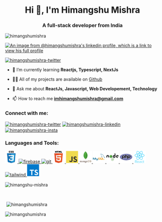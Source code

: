 <h1 align="center">Hi 👋, I'm Himangshu Mishra</h1>
<h3 align="center">A full-stack developer from India</h3>

<p align="left"> <img src="https://komarev.com/ghpvc/?username=himangshumishra&label=Profile%20views&color=0e75b6&style=flat" alt="himangshumishra" /> </p>

[![An image from @himangshumishra's linkedin profile, which is a link to view his full profile](https://media.licdn.com/dms/image/D5616AQGphTiA2Ikeaw/profile-displaybackgroundimage-shrink_350_1400/0/1705329483585?e=1711584000&v=beta&t=ZskBGDlLTn2AWPmlxo1jf6LoBoHp8YUg08rp6O85zHk)](https://www.linkedin.com/in/himangshumishra/)

<p align="left"> <a href="https://twitter.com/himangshuji" target="blank"><img src="https://img.shields.io/twitter/follow/himangshuji?logo=twitter&style=for-the-badge" alt="himangshumishra-twitter" /></a> </p>

- 🌱 I’m currently learning **Reactjs, Typescript, NextJs**

- 👨‍💻 All of my projects are available on [Github](https://github.com/himangshumishra)

- 💬 Ask me about **ReactJs, Javascript, Web Developement, Technology**

- 📫 How to reach me **imhimangshumishra@gmail.com**

<h3 align="left">Connect with me:</h3>
<p align="left">
<a href="https://twitter.com/himangshuji" target="blank"><img align="center" src="https://raw.githubusercontent.com/rahuldkjain/github-profile-readme-generator/master/src/images/icons/Social/twitter.svg" alt="himangshumishra-twitter" height="30" width="40" /></a>
<a href="https://linkedin.com/in/himangshumishra" target="blank"><img align="center" src="https://raw.githubusercontent.com/rahuldkjain/github-profile-readme-generator/master/src/images/icons/Social/linked-in-alt.svg" alt="himangshumishra-linkedin" height="30" width="40" /></a>
<a href="https://instagram.com/mishra.himangshu" target="blank"><img align="center" src="https://raw.githubusercontent.com/rahuldkjain/github-profile-readme-generator/master/src/images/icons/Social/instagram.svg" alt="himangshumishra-insta" height="30" width="40" /></a>
</p>

<h3 align="left">Languages and Tools:</h3>
<p align="left"> <a href="https://www.w3schools.com/css/" target="_blank" rel="noreferrer"> <img src="https://raw.githubusercontent.com/devicons/devicon/master/icons/css3/css3-original-wordmark.svg" alt="css3" width="40" height="40"/> </a> <a href="https://firebase.google.com/" target="_blank" rel="noreferrer"> <img src="https://www.vectorlogo.zone/logos/firebase/firebase-icon.svg" alt="firebase" width="40" height="40"/> </a> <a href="https://git-scm.com/" target="_blank" rel="noreferrer"> <img src="https://www.vectorlogo.zone/logos/git-scm/git-scm-icon.svg" alt="git" width="40" height="40"/> </a> <a href="https://www.w3.org/html/" target="_blank" rel="noreferrer"> <img src="https://raw.githubusercontent.com/devicons/devicon/master/icons/html5/html5-original-wordmark.svg" alt="html5" width="40" height="40"/> </a> <a href="https://developer.mozilla.org/en-US/docs/Web/JavaScript" target="_blank" rel="noreferrer"> <img src="https://raw.githubusercontent.com/devicons/devicon/master/icons/javascript/javascript-original.svg" alt="javascript" width="40" height="40"/> </a> <a href="https://www.mongodb.com/" target="_blank" rel="noreferrer"> <img src="https://raw.githubusercontent.com/devicons/devicon/master/icons/mongodb/mongodb-original-wordmark.svg" alt="mongodb" width="40" height="40"/> </a> <a href="https://www.mysql.com/" target="_blank" rel="noreferrer"> <img src="https://raw.githubusercontent.com/devicons/devicon/master/icons/mysql/mysql-original-wordmark.svg" alt="mysql" width="40" height="40"/> </a> <a href="https://nodejs.org" target="_blank" rel="noreferrer"> <img src="https://raw.githubusercontent.com/devicons/devicon/master/icons/nodejs/nodejs-original-wordmark.svg" alt="nodejs" width="40" height="40"/> </a> <a href="https://www.php.net" target="_blank" rel="noreferrer"> <img src="https://raw.githubusercontent.com/devicons/devicon/master/icons/php/php-original.svg" alt="php" width="40" height="40"/> </a> <a href="https://reactjs.org/" target="_blank" rel="noreferrer"> <img src="https://raw.githubusercontent.com/devicons/devicon/master/icons/react/react-original-wordmark.svg" alt="react" width="40" height="40"/> </a> <a href="https://tailwindcss.com/" target="_blank" rel="noreferrer"> <img src="https://www.vectorlogo.zone/logos/tailwindcss/tailwindcss-icon.svg" alt="tailwind" width="40" height="40"/> </a> <a href="https://www.typescriptlang.org/" target="_blank" rel="noreferrer"> <img src="https://raw.githubusercontent.com/devicons/devicon/master/icons/typescript/typescript-original.svg" alt="typescript" width="40" height="40"/> </a> </p>

<p><img align="center" src="https://github-readme-stats.vercel.app/api/top-langs?username=himangshumishra&show_icons=true&locale=en&layout=compact" alt="himangshu-mishra" /></p> <br/>

<p>&nbsp;<img align="center" src="https://github-readme-stats.vercel.app/api?username=himangshumishra&show_icons=true&locale=en" alt="himangshumishra" /></p>

<p><img align="center" src="https://github-readme-streak-stats.herokuapp.com/?user=himangshumishra&" alt="himangshumishra" /></p>
